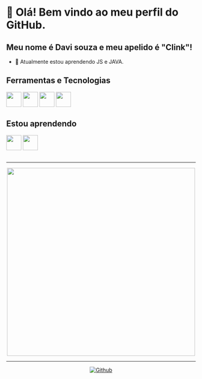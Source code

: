 # 👋 Olá! Bem vindo ao meu perfil do GitHub.
## Meu nome é Davi souza e meu apelido é "Clink"!

- 🌱 Atualmente estou aprendendo JS e JAVA.



## Ferramentas e Tecnologias
<img src="https://icongr.am/devicon/mysql-original.svg" width="40" height="40"/> <img src="https://cdn.jsdelivr.net/gh/devicons/devicon/icons/javascript/javascript-original.svg"  width="40" height="40"/>  <img src="https://icongr.am/devicon/react-original.svg" width="40" height="40"/> <img src="https://cdn.jsdelivr.net/gh/devicons/devicon/icons/java/java-original.svg"  width="40px" height="40"/>
         
               
## Estou aprendendo
<img src="https://cdn.jsdelivr.net/gh/devicons/devicon/icons/nodejs/nodejs-original.svg" width="40" height="40"/> <img src="https://cdn.jsdelivr.net/gh/devicons/devicon@latest/icons/nextjs/nextjs-original.svg" width="40" height="40" />

                  
## 

<hr>
<p align="center">
  <a target="_blank" href="https://discord.com/users/548923611801452555"><img href="https://discord.com/users/548923611801452555" src="https://lanyard.cnrad.dev/api/548923611801452555?bg=0c0c1e&borderRadius=20px&animated=true&idleMessage=Estou%20fazendo%20nada%20agora..." width="500x "></a>
</p>
<hr>            
  
  
<p align="center">       
  <a target="_blank" href="https://github.com/DevDaviSouza?tab=repositories"><img src="https://img.shields.io/static/v1?label=GITHUB&message=DevDaviSouza&color=f8efd4&style=for-the-badge&logo=GitHub" alt="Github"></a>
</div> 
</p>

